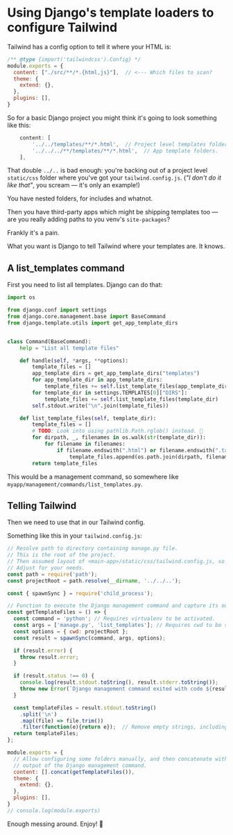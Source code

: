 # Using Django's template loaders to configure Tailwind

Tailwind has a config option to tell it where your HTML is:

```javascript
/** @type {import('tailwindcss').Config} */
module.exports = {
  content: ["./src/**/*.{html,js}"],  // <--- Which files to scan?
  theme: {
    extend: {},
  },
  plugins: [],
}
```

So for a basic Django project you might think it's going to look something like this:

```javascript
    content: [
        '../../templates/**/*.html',  // Project level templates folder.
        '../../../**/templates/**/*.html',  // App template folders.
    ],
```

That double `../..` is bad enough: you're backing out of a project level `static/css` folder where you've got your `tailwind.config.js`. (_"I don't do it like that"_, you scream — it's only an example!)

You have nested folders, for includes and whatnot.

Then you have third-party apps which might be shipping templates too — are you really adding paths to you venv's `site-packages`?

Frankly it's a pain.

What you want is Django to tell Tailwind where your templates are. It knows.

## A list_templates command

First you need to list all templates. Django can do that:

```python
import os

from django.conf import settings
from django.core.management.base import BaseCommand
from django.template.utils import get_app_template_dirs


class Command(BaseCommand):
    help = "List all template files"

    def handle(self, *args, **options):
        template_files = []
        app_template_dirs = get_app_template_dirs("templates")
        for app_template_dir in app_template_dirs:
            template_files += self.list_template_files(app_template_dir)
        for template_dir in settings.TEMPLATES[0]["DIRS"]:
            template_files += self.list_template_files(template_dir)
        self.stdout.write("\n".join(template_files))

    def list_template_files(self, template_dir):
        template_files = []
        # TODO: Look into using pathlib.Path.rglob() instead. 🤔
        for dirpath, _, filenames in os.walk(str(template_dir)):
            for filename in filenames:
                if filename.endswith(".html") or filename.endswith(".txt"):
                    template_files.append(os.path.join(dirpath, filename))
        return template_files
```

This would be a management command, so somewhere like `myapp/management/commands/list_templates.py`.


## Telling Tailwind

Then we need to use that in our Tailwind config.

Something like this in your `tailwind.config.js`:

```javascript
// Resolve path to directory containing manage.py file.
// This is the root of the project.
// Then assumed layout of <main-app>/static/css/tailwind.config.js, so up 3 levels.
// Adjust for your needs.
const path = require('path');
const projectRoot = path.resolve(__dirname, '../../..');

const { spawnSync } = require('child_process');

// Function to execute the Django management command and capture its output
const getTemplateFiles = () => {
  const command = 'python'; // Requires virtualenv to be activated.
  const args = ['manage.py', 'list_templates']; // Requires cwd to be set.
  const options = { cwd: projectRoot };
  const result = spawnSync(command, args, options);

  if (result.error) {
    throw result.error;
  }

  if (result.status !== 0) {
    console.log(result.stdout.toString(), result.stderr.toString());
    throw new Error(`Django management command exited with code ${result.status}`);
  }

  const templateFiles = result.stdout.toString()
    .split('\n')
    .map((file) => file.trim())
    .filter(function(e){return e});  // Remove empty strings, including last empty line.
  return templateFiles;
};

module.exports = {
  // Allow configuring some folders manually, and then concatenate with the
  // output of the Django management command.
  content: [].concat(getTemplateFiles()),
  theme: {
    extend: {},
  },
  plugins: [],
}
// console.log(module.exports)
```

Enough messing around. Enjoy! 🚀
